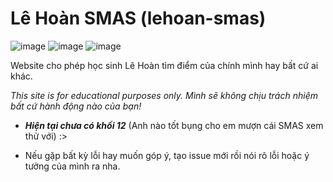 # Lê Hoàn SMAS (lehoan-smas)

![image](https://user-images.githubusercontent.com/68330291/112575562-2030ca00-8e23-11eb-9781-7b6c4cf4a16d.png)
![image](https://user-images.githubusercontent.com/68330291/112575910-d1376480-8e23-11eb-8616-54139981533c.png)
![image](https://user-images.githubusercontent.com/68330291/112575997-fa57f500-8e23-11eb-8c23-68892f0779ff.png)

Website cho phép học sinh Lê Hoàn tìm điểm của chính mình hay bất cứ ai khác.

_This site is for educational purposes only. Mình sẽ không chịu trách nhiệm bất cứ hành động nào của bạn!_

- _**Hiện tại chưa có khối 12**_ (Anh nào tốt bụng cho em mượn cái SMAS xem thử với) :>

- Nếu gặp bất kỳ lỗi hay muốn góp ý, tạo issue mới rồi nói rõ lỗi hoặc ý tưởng của mình ra nha.
